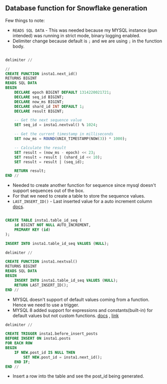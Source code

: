 ## Database function for Snowflake generation

Few things to note: 

- `READS SQL DATA` - This was needed because my MYSQL instance (pun intended) was running in strict mode, binary logging enabled.
- Delimiter change because default is `;` and we are using `;` in the function body.

```sql

delimiter //

//
CREATE FUNCTION insta1.next_id()
RETURNS BIGINT
READS SQL DATA
BEGIN
    DECLARE epoch BIGINT DEFAULT 1314220021721;
    DECLARE seq_id BIGINT;
    DECLARE now_ms BIGINT;
    DECLARE shard_id INT DEFAULT 1;
    DECLARE result BIGINT;

    -- Get the next sequence value
    SET seq_id = insta1.nextval() % 1024;

    -- Get the current timestamp in milliseconds
    SET now_ms = ROUND(UNIX_TIMESTAMP(NOW(3)) * 1000);

    -- Calculate the result
    SET result = (now_ms - epoch) << 23;
    SET result = result | (shard_id << 10);
    SET result = result | (seq_id);

    RETURN result;
END //
```

- Needed to create another function for sequence since mysql doesn't support sequences out of the box.
- For that we need to create a table to store the sequence values.
- `LAST_INSERT_ID()` - Last inserted value for a auto increment column [docs](https://dev.mysql.com/doc/refman/8.0/en/information-functions.html#function_last-insert-id).

```sql

CREATE TABLE insta1.table_id_seq (
    id BIGINT NOT NULL AUTO_INCREMENT,
    PRIMARY KEY (id)
);

INSERT INTO insta1.table_id_seq VALUES (NULL);

delimiter //

CREATE FUNCTION insta1.nextval()
RETURNS BIGINT
READS SQL DATA
BEGIN
    INSERT INTO insta1.table_id_seq VALUES (NULL);
    RETURN LAST_INSERT_ID();
END //
```

- MYSQL doesn't support of default values coming from a function. Hence we need to use a trigger.
- MYSQL 8 added support for expressions and constants(built-in) for default values but not custom functions. [docs](https://dev.mysql.com/doc/refman/8.0/en/data-type-defaults.html) , [link](https://stackoverflow.com/questions/270309/can-i-use-a-function-for-a-default-value-in-mysql)

```sql
delimiter //

CREATE TRIGGER insta1.before_insert_posts
BEFORE INSERT ON insta1.posts
FOR EACH ROW
BEGIN
    IF NEW.post_id IS NULL THEN
        SET NEW.post_id = insta1.next_id();
    END IF;
END //
```

- Insert a row into the table and see the post_id being generated.
